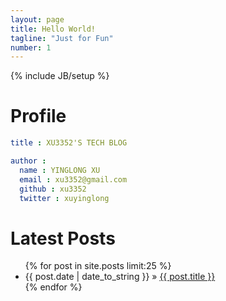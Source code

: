 ```yaml
---
layout: page
title: Hello World!
tagline: "Just for Fun"
number: 1
---
```

{% include JB/setup %}

# Profile
```yaml
title : XU3352'S TECH BLOG

author :
  name : YINGLONG XU
  email : xu3352@gmail.com
  github : xu3352
  twitter : xuyinglong
```

# Latest Posts
<ul class="posts">
  {% for post in site.posts limit:25 %}
    <li><span>{{ post.date | date_to_string }}</span> &raquo; <a href="{{ BASE_PATH }}{{ post.url }}">{{ post.title }}</a></li>
  {% endfor %}
</ul>


